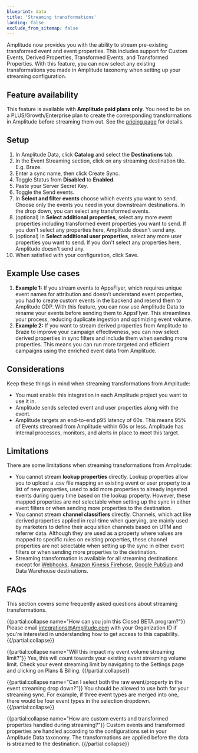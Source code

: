 ```yaml
---
blueprint: data
title: 'Streaming transformations'
landing: false
exclude_from_sitemap: false
---
```

Amplitude now provides you with the ability to stream pre-existing transformed event and event properties. This includes support for Custom Events, Derived Properties, Transformed Events, and Transformed Properties. With this feature, you can now select any existing transformations you made in Amplitude taxonomy when setting up your streaming configuration.

## Feature availability

This feature is available with **Amplitude paid plans only**. You need to be on a PLUS/Growth/Enterprise plan to create the corresponding transformations in Amplitude before streaming them out. See the [pricing page](https://Amplitude.com/pricing) for details.

## Setup

1. In Amplitude Data, click **Catalog** and select the **Destinations** tab.
2. In the Event Streaming section, click on any streaming destination tile. E.g. Braze.
3. Enter a sync name, then click Create Sync.
4. Toggle Status from **Disabled** to **Enabled**.
5. Paste your Server Secret Key.
6. Toggle the Send events.
7. In **Select and filter events** choose which events you want to send. Choose only the events you need in your downstream destinations. In the drop down, you can select any transformed events.
8. (optional) In **Select additional properties**, select any more event properties including transformed event properties you want to send. If you don't select any properties here, Amplitude doesn't send any.
9. (optional) In **Select additional user properties**, select any more user properties you want to send. If you don't select any properties here, Amplitude doesn't send any.
10. When satisfied with your configuration, click Save.

## Example Use cases

1. **Example 1:** If you stream events to AppsFlyer, which requires unique event names for attribution and doesn’t understand event properties, you had to create custom events in the backend and resend them to Amplitude CDP. With this feature, you can now use Amplitude Data to rename your events before sending them to AppsFlyer. This streamlines your process, reducing duplicate ingestion and optimizing event volume.
2. **Example 2:** If you want to stream derived properties from Amplitude to Braze to improve your campaign effectiveness, you can now select derived properties in sync filters and include them when sending more properties. This means you can run more targeted and efficient campaigns using the enriched event data from Amplitude.

## Considerations

Keep these things in mind when streaming transformations from Amplitude:

* You must enable this integration in each Amplitude project you want to use it in.
* Amplitude sends selected event and user properties along with the event.
* Amplitude targets an end-to-end p95 latency of 60s. This means 95% of Events streamed from Amplitude within 60s or less. Amplitude has internal processes, monitors, and alerts in place to meet this target.

## Limitations

There are some limitations when streaming transformations from Amplitude:

* You cannot stream **lookup properties** directly. Lookup properties allow you to upload a .csv file mapping an existing event or user property to a list of new properties, used to add more properties to already ingested events during query time based on the lookup property. However, these mapped properties are not selectable when setting up the sync in either event filters or when sending more properties to the destination.
* You cannot stream **channel classifiers** directly. Channels, which act like derived properties applied in real-time when querying, are mainly used by marketers to define their acquisition channels based on UTM and referrer data. Although they are used as a property where values are mapped to specific rules on existing properties, these channel properties are not selectable when setting up the sync in either event filters or when sending more properties to the destination.
* Streaming transformation is available for all streaming destinations except for [Webhooks](https://Amplitude.com/docs/data/destination-catalog/webhooks), [Amazon Kinesis Firehose](https://Amplitude.com/docs/data/destination-catalog/amazon-kinesis-firehose), [Google PubSub](https://Amplitude.com/docs/data/destination-catalog/google-pub-sub) and Data Warehouse destinations.

## FAQs

This section covers some frequently asked questions about streaming transformations.


{{partial:collapse name="How can you join this Closed BETA program?"}}
Please email integrations@Amplitude.com with your Organization ID if you're interested in understanding how to get access to this capability.
{{/partial:collapse}}


{{partial:collapse name="Will this impact my event volume streaming limit?"}}
Yes, this will count towards your existing event streaming volume limit. Check your event streaming limit by navigating to the Settings page and clicking on Plans & Billing.
{{/partial:collapse}}


{{partial:collapse name="Can I select both the raw event/property in the event streaming drop down?"}}
You should be allowed to use both for your streaming sync. For example, if three event types are merged into one, there would be four event types in the selection dropdown.
{{/partial:collapse}}


{{partial:collapse name="How are custom events and transformed properties handled during streaming?"}}
Custom events and transformed properties are handled according to the configurations set in your Amplitude Data taxonomy. The transformations are applied before the data is streamed to the destination.
{{/partial:collapse}}
